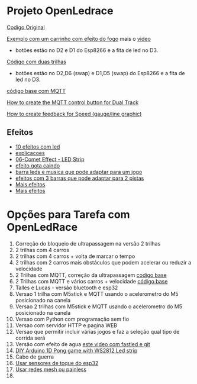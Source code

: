 
# Projeto OpenLedrace

[Codigo Original](https://github.com/gbarbarov/led-race)

[Exemplo com um carrinho com efeito do fogo](https://github.com/cacauvicosa/openledrace/tree/master/led_race_fire) mais o [video](https://www.youtube.com/watch?v=Rl4G2aO0dno)
* botões estão no D2 e D1 do Esp8266 e a fita de led no D3.


[Código com duas trilhas](https://github.com/arduinoufv/inf351/blob/master/2022/openledrace/dual_track.ino)
* botões estão no D2,D6 (swap) e D1,D5 (swap) do Esp8266 e a fita de led no D3.

[código base com MQTT](https://github.com/cacauvicosa/openledrace/blob/master/led_race_mqtt_speed/led_race_mqtt_speed.ino)

[How to create the MQTT control button for Dual Track](https://www.youtube.com/watch?v=Ag7PvNm-0Yc&t=18s)
     
[How to create feedback for Speed (gauge/line graphic)](https://www.youtube.com/watch?v=pTobk1r-fdk)

## Efeitos

* [10 efeitos com led](https://www.youtube.com/watch?v=seG5tip6wBw&t=2s)
* [explicacoes](https://www.youtube.com/watch?v=IIl5nDjfkjY&t=22s)
* [06-Comet Effect - LED Strip ](https://www.youtube.com/watch?v=yM5dY7K2KHM)
* [efeito gota caindo](https://www.youtube.com/watch?v=_wkTtAk2V_k)
* [barra leds e musica que pode adaptar para um jogo](https://www.youtube.com/watch?v=PEHS8Uw_MxM)
* [efeitos com 3 barras que pode adaptar para 2 pistas](https://www.youtube.com/watch?v=2FXs1arWMrE)
* [Mais efeitos](https://www.youtube.com/watch?v=HNtM7jH5GXg)
* [Mais efeitos](https://www.youtube.com/watch?v=PHchQdvZqhk)


# Opções para Tarefa com OpenLedRace

1. Correção do bloqueio de ultrapassagem na versão 2 trilhas
2. 2 trilhas com 4 carros
3. 2 trilhas com 4 carros + volta de marcar o tempo
4. 2 trilhas com 2 carros mais obstáculos que podem acelerar ou reduzir a velocidade
5. 2 Trilhas com MQTT, correção da ultrapassagem [codigo base](https://github.com/cacauvicosa/openledrace/blob/master/led_race_mqtt_dual_track/led_race_mqtt_dual_track.ino)
6. 2 Trilhas com MQTT e vários carros + velocidade [código base](https://github.com/cacauvicosa/openledrace/tree/master/led_race_mqtt_speed)
7. Talles e Lucas - versão bluetooth e esp32
8. Versao 1 trilha com M5stick e MQTT usando o acelerometro do M5 posicionado na canela
9. Versao 2 trilhas com M5stick e MQTT usando o acelerometro do M5 posicionado na canela
10. Versao com Python com programação sem fio
11. Versao com servidor HTTP e pagina WEB 
12. Versao que permitir incluir várias jogos e faz a seleção qual tipo de corrida será
13. Versão com efeito de agua [este video com fastled e git](https://www.youtube.com/watch?v=ydqEkpHzb54)
14. [DIY Arduino 1D Pong game with WS2812 Led strip](https://www.youtube.com/watch?v=14-b0aKh2IM)
15. Cabo de guerra
16. [Usar sensores de toque do esp32](https://github.com/gmag11/painlessMesh)
17. [Usar redes mesh ou painless](https://github.com/gmag11/painlessMesh)
18. 

